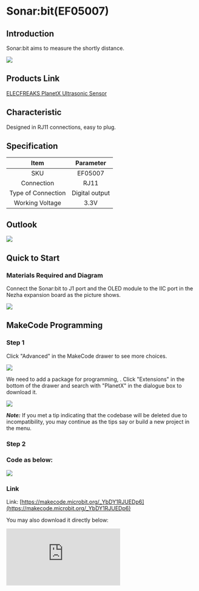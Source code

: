 # Sonar:bit(EF05007)

## Introduction

Sonar:bit aims to measure the shortly distance.

![](https://wiki-media-ef.oss-cn-hongkong.aliyuncs.com/i18n/en/docusaurus-plugin-content-docs/current/microbit/sensor/planet-x-sensors/images/05007_01.png)

## Products Link

[ELECFREAKS PlanetX Ultrasonic Sensor](https://shop.elecfreaks.com/products/elecfreaks-planetx-ultrasonic-sensor?_pos=1&_sid=c1b3b6d4a&_ss=r)

## Characteristic

 Designed in RJ11 connections, easy to plug.

## Specification


Item | Parameter
:-: | :-:
SKU|EF05007
Connection|RJ11
Type of Connection|Digital output
Working Voltage|3.3V


## Outlook



![](https://wiki-media-ef.oss-cn-hongkong.aliyuncs.com/i18n/en/docusaurus-plugin-content-docs/current/microbit/sensor/planet-x-sensors/images/05007_02.png)

## Quick to Start


### Materials Required and Diagram

 Connect the Sonar:bit to J1 port and the OLED module to the IIC port in the Nezha expansion board as the picture shows.


![](https://wiki-media-ef.oss-cn-hongkong.aliyuncs.com/i18n/en/docusaurus-plugin-content-docs/current/microbit/sensor/planet-x-sensors/images/05007_03.png)

## MakeCode Programming


### Step 1

Click "Advanced" in the MakeCode drawer to see more choices.

![](https://wiki-media-ef.oss-cn-hongkong.aliyuncs.com/i18n/en/docusaurus-plugin-content-docs/current/microbit/sensor/planet-x-sensors/images/05001_04.png)

We need to add a package for programming, . Click "Extensions" in the bottom of the drawer and search with "PlanetX" in the dialogue box to download it.

![](https://wiki-media-ef.oss-cn-hongkong.aliyuncs.com/i18n/en/docusaurus-plugin-content-docs/current/microbit/sensor/planet-x-sensors/images/05001_05.png)

***Note:*** If you met a tip indicating that the codebase will be deleted due to incompatibility, you may continue as the tips say or build a new project in the menu.

### Step 2

### Code as below:

![](https://wiki-media-ef.oss-cn-hongkong.aliyuncs.com/i18n/en/docusaurus-plugin-content-docs/current/microbit/sensor/planet-x-sensors/images/05007_06.png)


### Link
Link: [https://makecode.microbit.org/_YbDY1RJUEDp6](https://makecode.microbit.org/_YbDY1RJUEDp6)

You may also download it directly below:


<div
    style={{
        position: 'relative',
        paddingBottom: '60%',
        overflow: 'hidden',
    }}
>
    <iframe
        src="https://makecode.microbit.org/_YbDY1RJUEDp6"
        frameborder="0"
        sandbox="allow-popups allow-forms allow-scripts allow-same-origin"
        style={{
            position: 'absolute',
            width: '100%',
            height: '100%',
        }}
    />
</div>


### Result
 The distance value displays on the OLED module.

## Python Programming



### Step 1

Download the package and unzip it: [PlanetX_MicroPython](https://github.com/lionyhw/PlanetX_MicroPython/archive/master.zip)

Go to   [Python editor](https://python.microbit.org/v/2.0)

![](https://wiki-media-ef.oss-cn-hongkong.aliyuncs.com/i18n/en/docusaurus-plugin-content-docs/current/microbit/sensor/planet-x-sensors/images/05001_07.png)

We need to add enum.py and distance.py for programming. Click "Load/Save" and then click "Show Files (1)" to see more choices, click "Add file" to add enum.py and distance.py from the unzipped package of PlanetX_MicroPython.

![](https://wiki-media-ef.oss-cn-hongkong.aliyuncs.com/i18n/en/docusaurus-plugin-content-docs/current/microbit/sensor/planet-x-sensors/images/05001_08.png)
![](https://wiki-media-ef.oss-cn-hongkong.aliyuncs.com/i18n/en/docusaurus-plugin-content-docs/current/microbit/sensor/planet-x-sensors/images/05001_09.png)
![](https://wiki-media-ef.oss-cn-hongkong.aliyuncs.com/i18n/en/docusaurus-plugin-content-docs/current/microbit/sensor/planet-x-sensors/images/05007_10.png)

### Step 2

### Reference

```
from microbit import *
from enum import *
from distance import *

while True:
    dis = DISTANCE(J1)
    display.scroll(int(dis.get_distance(0)))
    sleep(500)
```


### Result
 The detected distance displays on the micro:bit.

## Relevant File


## Technique File
